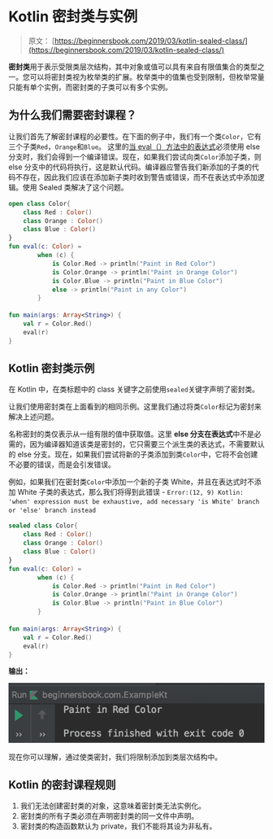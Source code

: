 # Kotlin 密封类与实例

> 原文： [https://beginnersbook.com/2019/03/kotlin-sealed-class/](https://beginnersbook.com/2019/03/kotlin-sealed-class/)

**密封类**用于表示受限类层次结构，其中对象或值可以具有来自有限值集合的类型之一。您可以将密封类视为枚举类的扩展。枚举类中的值集也受到限制，但枚举常量只能有单个实例，而密封类的子类可以有多个实例。

## 为什么我们需要密封课程？

让我们首先了解密封课程的必要性。在下面的例子中，我们有一个类`Color`，它有三个子类`Red`，`Orange`和`Blue`。
这里的[当 eval（）方法中的表达式](https://beginnersbook.com/2019/02/kotlin-when-expression/)必须使用 else 分支时，我们会得到一个编译错误。现在，如果我们尝试向类`Color`添加子类，则 else 分支中的代码将执行，这是默认代码。编译器应警告我们新添加的子类的代码不存在，因此我们应该在添加新子类时收到警告或错误，而不在表达式中添加逻辑。使用 Sealed 类解决了这个问题。

```kotlin
open class Color{
    class Red : Color()
    class Orange : Color()
    class Blue : Color()
}
fun eval(c: Color) =
        when (c) {
            is Color.Red -> println("Paint in Red Color")
            is Color.Orange -> println("Paint in Orange Color")
            is Color.Blue -> println("Paint in Blue Color")
            else -> println("Paint in any Color")
        }

fun main(args: Array<String>) {
    val r = Color.Red()
    eval(r)
}
```

## Kotlin 密封类示例

在 Kotlin 中，在类标题中的 class 关键字之前使用`sealed`关键字声明了密封类。

让我们使用密封类在上面看到的相同示例。这里我们通过将类`Color`标记为密封来解决上述问题。

名称密封的类仅表示从一组有限的值中获取值。这里 **else 分支在表达式**中不是必需的，因为编译器知道该类是密封的，它只需要三个派生类的表达式，不需要默认的 else 分支。现在，如果我们尝试将新的子类添加到类`Color`中，它将不会创建不必要的错误，而是会引发错误。

例如，如果我们在密封类`Color`中添加一个新的子类 White，并且在表达式时不添加 White 子类的表达式，那么我们将得到此错误 - `Error:(12, 9) Kotlin: 'when' expression must be exhaustive, add necessary 'is White' branch or 'else' branch instead`

```kotlin
sealed class Color{
    class Red : Color()
    class Orange : Color()
    class Blue : Color()
}
fun eval(c: Color) =
        when (c) {
            is Color.Red -> println("Paint in Red Color")
            is Color.Orange -> println("Paint in Orange Color")
            is Color.Blue -> println("Paint in Blue Color")
        }

fun main(args: Array<String>) {
    val r = Color.Red()
    eval(r)
}
```

**输出：**

![Kotlin Sealed class example](img/9f96112b70a2de4e1a2e4db56908010d.jpg)

现在你可以理解，通过使类密封，我们将限制添加到类层次结构中。

## Kotlin 的密封课程规则

1.  我们无法创建密封类的对象，这意味着密封类无法实例化。
2.  密封类的所有子类必须在声明密封类的同一文件中声明。
3.  密封类的构造函数默认为 private，我们不能将其设为非私有。